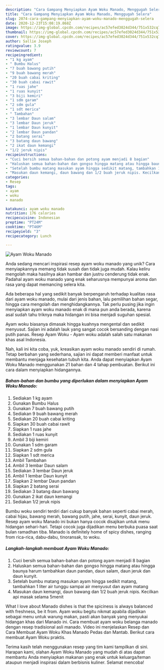 ```yaml
---
description: "Cara Gampang Menyiapkan Ayam Woku Manado, Menggugah Selera"
title: "Cara Gampang Menyiapkan Ayam Woku Manado, Menggugah Selera"
slug: 2074-cara-gampang-menyiapkan-ayam-woku-manado-menggugah-selera
date: 2020-12-23T15:08:19.868Z
image: https://img-global.cpcdn.com/recipes/ac57efed3024d344/751x532cq70/ayam-woku-manado-foto-resep-utama.jpg
thumbnail: https://img-global.cpcdn.com/recipes/ac57efed3024d344/751x532cq70/ayam-woku-manado-foto-resep-utama.jpg
cover: https://img-global.cpcdn.com/recipes/ac57efed3024d344/751x532cq70/ayam-woku-manado-foto-resep-utama.jpg
author: Sallie Joseph
ratingvalue: 3.9
reviewcount: 7
recipeingredient:
- "1 kg ayam"
- " Bumbu Halus"
- "7 buah bawang putih"
- "9 buah bawang merah"
- "20 buah cabai kriting"
- "30 buah cabai rawit"
- "1 ruas jahe"
- "1 ruas kunyit"
- "3 biji kemiri"
- "1 sdm garam"
- "2 sdm gula"
- "1 sdt merica"
- " Tambahan"
- "3 lembar Daun salam"
- "3 lembar Daun jeruk"
- "1 lembar Daun kunyit"
- "2 lembar Daun pandan"
- "2 batang serai"
- "3 batang daun bawang"
- "2 ikat daun kemangi"
- "1/2 jeruk nipis"
recipeinstructions:
- "Cuci bersih semua bahan-bahan dan potong ayam menjadi 8 bagian"
- "Haluskan semua bahan-bahan dan gongso hingga matang atau hingga baunya harum tambahkan daun pandan, daun salam, daun jeruk dan daun kunyit."
- "Setelah bumbu matang masukan ayam hingga sedikit matang, tambahkan 1 liter air tunggu sampai air menyusut dan ayam matang"
- "Masukan daun kemangi, daun bawang dan 1/2 buah jeruk nipis. Kecilkan api masak selama 5menit"
categories:
- Resep
tags:
- ayam
- woku
- manado

katakunci: ayam woku manado 
nutrition: 176 calories
recipecuisine: Indonesian
preptime: "PT24M"
cooktime: "PT46M"
recipeyield: "3"
recipecategory: Lunch

---
```



![Ayam Woku Manado](https://img-global.cpcdn.com/recipes/ac57efed3024d344/751x532cq70/ayam-woku-manado-foto-resep-utama.jpg)

Anda sedang mencari inspirasi resep ayam woku manado yang unik? Cara menyiapkannya memang tidak susah dan tidak juga mudah. Kalau keliru mengolah maka hasilnya akan hambar dan justru cenderung tidak enak. Padahal ayam woku manado yang enak seharusnya mempunyai aroma dan rasa yang dapat memancing selera kita.

Ada beberapa hal yang sedikit banyak berpengaruh terhadap kualitas rasa dari ayam woku manado, mulai dari jenis bahan, lalu pemilihan bahan segar, hingga cara mengolah dan menghidangkannya. Tak perlu pusing jika ingin menyiapkan ayam woku manado enak di mana pun anda berada, karena asal sudah tahu triknya maka hidangan ini bisa menjadi suguhan spesial.

Ayam woku biasanya dimasak hingga kuahnya mengental dan sedikit menyusut. Sajian ini adalah lauk yang sangat cocok bersanding dengan nasi putih panas. Resep Ayam Woku - Ayam woku adalah salah satu makanan khas asal Indonesia.


Nah, kali ini kita coba, yuk, kreasikan ayam woku manado sendiri di rumah. Tetap berbahan yang sederhana, sajian ini dapat memberi manfaat untuk membantu menjaga kesehatan tubuh kita. Anda dapat menyiapkan Ayam Woku Manado menggunakan 21 bahan dan 4 tahap pembuatan. Berikut ini cara dalam menyiapkan hidangannya.

<!--inarticleads1-->

##### Bahan-bahan dan bumbu yang diperlukan dalam menyiapkan Ayam Woku Manado:

1. Sediakan 1 kg ayam
1. Gunakan  Bumbu Halus
1. Gunakan 7 buah bawang putih
1. Sediakan 9 buah bawang merah
1. Sediakan 20 buah cabai kriting
1. Siapkan 30 buah cabai rawit
1. Siapkan 1 ruas jahe
1. Sediakan 1 ruas kunyit
1. Ambil 3 biji kemiri
1. Gunakan 1 sdm garam
1. Siapkan 2 sdm gula
1. Siapkan 1 sdt merica
1. Ambil  Tambahan
1. Ambil 3 lembar Daun salam
1. Sediakan 3 lembar Daun jeruk
1. Ambil 1 lembar Daun kunyit
1. Siapkan 2 lembar Daun pandan
1. Siapkan 2 batang serai
1. Sediakan 3 batang daun bawang
1. Gunakan 2 ikat daun kemangi
1. Sediakan 1/2 jeruk nipis


Bumbu woku sendiri terdiri dari cukup banyak bahan seperti cabai merah, cabai hijau, bawang merah, bawang putih, jahe, serai, kunyit, daun jeruk. Resep ayam woku Manado ini bukan hanya cocok disajikan untuk menu hidangan sehari-hari. Tetapi cocok juga dijadikan menu berbuka puasa saat bulan ramadhan tiba. Manado is definitely home of spicy dishes, ranging from rica-rica, dabu-dabu, tinoransak, to woku. 

<!--inarticleads2-->

##### Langkah-langkah membuat Ayam Woku Manado:

1. Cuci bersih semua bahan-bahan dan potong ayam menjadi 8 bagian
1. Haluskan semua bahan-bahan dan gongso hingga matang atau hingga baunya harum tambahkan daun pandan, daun salam, daun jeruk dan daun kunyit.
1. Setelah bumbu matang masukan ayam hingga sedikit matang, tambahkan 1 liter air tunggu sampai air menyusut dan ayam matang
1. Masukan daun kemangi, daun bawang dan 1/2 buah jeruk nipis. Kecilkan api masak selama 5menit


What I love about Manado dishes is that the spiciness is always balanced with freshness, be it from. Ayam woku begitu nikmat apabila dijadikan sebagai menu untuk warung makan, pasti akan banyak yang menyukai hidangan khas dari Manado ini. Cara membuat ayam woku belanga manado dengan resep tradisional asli manado. Video ini menjelaskan Resep dan Cara Membuat Ayam Woku Khas Manado Pedas dan Mantab. Berikut cara membuat Ayam Woku praktis. 

Terima kasih telah menggunakan resep yang tim kami tampilkan di sini. Harapan kami, olahan Ayam Woku Manado yang mudah di atas dapat membantu Anda menyiapkan makanan yang enak untuk keluarga/teman ataupun menjadi inspirasi dalam berbisnis kuliner. Selamat mencoba!
